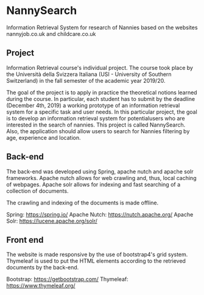 # NannySearch
Information Retrieval System for research of Nannies based on the websites nannyjob.co.uk and childcare.co.uk

## Project
Information Retrieval course's individual project. The course took place by the Università della Svizzera Italiana (USI - University of Southern Switzerland) in the fall semester of the academic year 2019/20.

The goal of the project is to apply in practice the theoretical notions learned during the course. In particular, each student has to submit by the deadline (December 4th, 2019) a working prototype of an information retrieval system for a specific task and user needs.
In this particular project, the goal is to develop an information retrieval system for potentialusers who are interested in the search of nannies.  This project is called NannySearch.
Also, the application should allow users to search for Nannies filtering by age, experience and location. 

## Back-end
The back-end was developed using Spring, apache nutch and apache solr frameworks.
Apache nutch allows for web crawling and, thus, local caching of webpages.
Apache solr allows for indexing and fast searching of a collection of documents.

The crawling and indexing of the documents is made offline.

Spring: https://spring.io/
Apache Nutch: https://nutch.apache.org/
Apache Solr: https://lucene.apache.org/solr/


## Front end
The website is made responsive by the use of bootstrap4's grid system.
Thymeleaf is used to put the HTML elements according to the retrieved documents by the back-end.

Bootstrap: https://getbootstrap.com/
Thymeleaf: https://www.thymeleaf.org/
